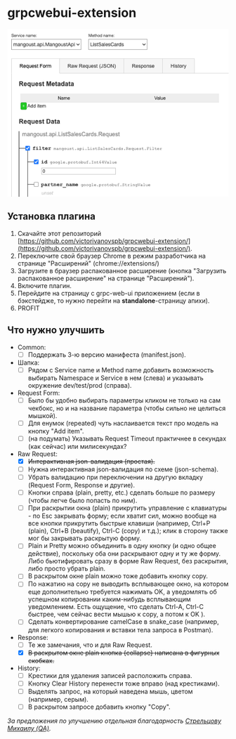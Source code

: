# grpcwebui-extension

![request form](assets/images/screenshot-request-form.png "Request form screenshot")

## Установка плагина
1. Скачайте этот репозиторий [https://github.com/victorivanovspb/grpcwebui-extension/](https://github.com/victorivanovspb/grpcwebui-extension/).
2. Переключите свой браузер Chrome в режим разработчика на странице "Расширений" (chrome://extensions/)
3. Загрузите в браузер распакованное расширение (кнопка "Загрузить распакованное расширение" на странице "Расширений").
4. Включите плагин.
5. Перейдите на страницу с grpc-web-ui приложением (если в бэкстейдже, то нужно перейти на **standalone**-страницу апихи).
6. PROFIT

## Что нужно улучшить
* Common:
  * [ ] Поддержать 3-ю версию манифеста (manifest.json).
* Шапка:
  * [ ] Рядом с Service name и Method name добавить возможность выбирать Namespace и Service в нем (слева) и указывать окружение dev/test/prod (справа).
* Request Form:
  * [ ] Было бы удобно выбирать параметры кликом не только на сам чекбокс, но и на название параметра (чтобы сильно не целиться мышкой).
  * [ ] Для енумок (repeated) чуть наслаивается текст про модель на кнопку "Add item".
  * [ ] (на подумать) Указывать Request Timeout практичнее в секундах (как сейчас) или милисекундах?
* Raw Request:
  * [x] ~~Интерактивная json-валидация (простая).~~
  * [ ] Нужна интерактивная json-валидация по схеме (json-schema).
  * [ ] Убрать валидацию при переключении на другую вкладку (Request Form, Response и другие).
  * [ ] Кнопки справа (plain, pretty, etc.) сделать больше по размеру (чтобы легче было попасть по ним).
  * [ ] При раскрытии окна (plain) прикрутить управление с клавиатуры - по Esc закрывать форму; если хватит сил, можно вообще на все кнопки прикрутить быстрые клавиши (например, Ctrl+P (plain), Ctrl+B (beautify), Ctrl-C (copy) и т.д.); клик в сторону также мог бы закрывать раскрытую форму.
  * [ ] Plain и Pretty можно объединить в одну кнопку (и одно общее действие), поскольку оба они раскрывают одну и ту же форму. Либо бьютифировать сразу в форме Raw Request, без раскрытия, либо просто убрать plain.
  * [ ] В раскрытом окне plain можно тоже добавить кнопку copy.
  * [ ] По нажатию на copy не выводить всплывающее окно, на котором еще дополнительно требуется нажимать OK, а уведомлять об успешном копировании каким-нибудь всплывающим уведомлением. Есть ощущение, что сделать Ctrl-A, Ctrl-C быстрее, чем сейчас вести мышью к copy, а потом к OK ).
  * [ ] Сделать конвертирование camelCase в snake_case (например, для легкого копирования и вставки тела запроса в Postman).
* Response:
  * [ ] Те же замечания, что и для Raw Request.
  * [x] ~~В раскрытом окне plain кнопка {collapse} написана в фигурных скобках.~~
* History: 
  * [ ] Крестики для удаления записей расположить справа.
  * [ ] Кнопку Clear History перенести тоже вправо (над крестиками).
  * [ ] Выделять запрос, на который наведена мышь, цветом (например, серым).
  * [ ] В раскрытом запросе добавить кнопку "Copy".

*За предложения по улучшению отдельная благодарность [Стрельцову Михаилу (QA)](https://github.com/stoksik).*
